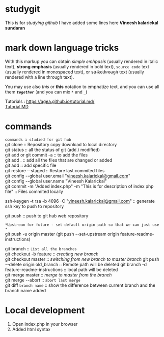 # studygit
This is for *studying github* 
I have added some lines here
**Vineesh kalarickal sundaran**

# mark down language tricks
With this markup you can obtain *simple emhpasis* (usually rendered in italic text), **strong emphasis** (usually rendered in bold text), `source code` text (usually rendered in monospaced text), or ~~strikethrough~~ text (usually rendered with a line through text).  

You may use also _this_ or __this__ notation to emphatize text, and you can use all them _**`together`**_ (and you can mix `*` and `_`)  

Tutorials : <https://agea.github.io/tutorial.md/>  
[Tutorial MD](https://agea.github.io/tutorial.md/)


# commands  
`commands i studied for git hub`  
git clone  :: Repository copy download to local directory  
git status :: all the status of git (add / modified)  
git add or git commit -a :: to add the files  
git add . :: add all the files that are changed or added  
git add <filename> :: add specific file  
git restore --staged <filename> :: Restore last commited files  
git config --global user.email "vineesh.kalarickal@gmail.com"  
git config --global user.name "Vineesh Kalarickal"  
git commit -m "Added index.php" -m "This is for description of index php file" :: Files commited locally  

ssh-keygen -t rsa -b 4096 -C "vineesh.kalarickal@gmail.com" :: generate ssh key to push to repository

git push :: push to git hub web repository  

`*Upstream for future - set default origin path so that we can just use *`  
git push -u origin master 
(git push --set-upstream origin feature-readme-instructions)

git branch :: `List all the branches`  
git checkout -b feature :: *creating new branch*  
git checkout master :: *switching from new branch to master branch* 
git push --delete origin old_branch :: Remote path will be deleted
git branch -d feature-readme-instructions :: local path will be deleted  
git merge master :: *merge to master from the branch*  
git merge --abort :: `abort last merge`  
git diff `branch name` :: show the difference between current branch and the branch name added

# Local development
1. Open index.php in your browser  
2. Added html syntax
